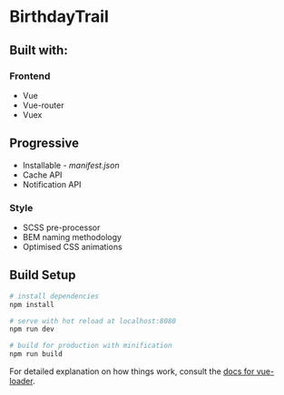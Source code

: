 BirthdayTrail
======

## Built with:

### Frontend
+ Vue
+ Vue-router
+ Vuex

## Progressive
+ Installable - _manifest.json_
+ Cache API
+ Notification API

### Style
+ SCSS pre-processor
+ BEM naming methodology
+ Optimised CSS animations




## Build Setup

``` bash
# install dependencies
npm install

# serve with hot reload at localhost:8080
npm run dev

# build for production with minification
npm run build
```

For detailed explanation on how things work, consult the [docs for vue-loader](http://vuejs.github.io/vue-loader).
